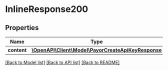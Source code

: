 # InlineResponse200

## Properties
Name | Type | Description | Notes
------------ | ------------- | ------------- | -------------
**content** | [**\OpenAPI\Client\Model\PayorCreateApiKeyResponse**](PayorCreateApiKeyResponse.md) |  | [optional] 

[[Back to Model list]](../README.md#documentation-for-models) [[Back to API list]](../README.md#documentation-for-api-endpoints) [[Back to README]](../README.md)


